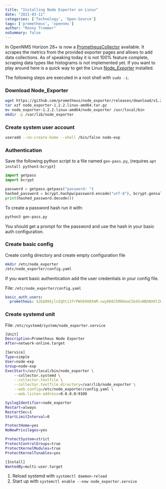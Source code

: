 ```yaml
---
title: "Installing Node Exporter on Linux"
date: "2021-03-11"
categories: ['Technology', 'Open-Source']
tags: ['prometheus', 'opennms']
author: "Ronny Trommer"
noSummary: false
---
```


In OpenNMS Horizon 28+ is now a [PrometheusCollector](https://docs.opennms.com/horizon/28.0.1/operation/performance-data-collection/collectors/prometheus.html) available.
It scrapes the metrics from the provided exporter pages and allows to add data collections.
As of speaking today it is not 100% feature complete, scraping data types like histograms is not implemented yet.
If you want to play around here is a quick way to get the Linux [Node_Exporter](https://github.com/prometheus/node_exporter) installed.

The following steps are executed in a root shell with `sudo -i`.

### Download Node_Exporter

```bash
wget https://github.com/prometheus/node_exporter/releases/download/v1.2.2/node_exporter-1.2.2.linux-amd64.tar.gz
tar xzf node_exporter-1.2.2.linux-amd64.tar.gz
mv node_exporter-1.2.2.linux-amd64/node_exporter /usr/local/bin
mkdir -p /var/lib/node_exporter
```

### Create system user account

```bash
useradd --no-create-home --shell /bin/false node-exp
```

### Authentication

Save the following python script to a file named `gen-pass.py`, (requires `apt install python3-bcrypt`)

```python
import getpass
import bcrypt

password = getpass.getpass("password: ")
hashed_password = bcrypt.hashpw(password.encode("utf-8"), bcrypt.gensalt())
print(hashed_password.decode())
```

To create a password hash run it with:

```bash
python3 gen-pass.py
```

You should get a prompt for the password and use the hash in your basic auth configuration.

### Create basic config

Create config directory and create empty configuration file

```bash
mkdir /etc/node_exporter
/etc/node_exporter/config.yaml
```

If you want basic authentication add the user credentials in your config file.

File: `/etc/node_exporter/config.yaml`

```yaml
basic_auth_users:
  prometheus: $2b$09$jlnZqhti2frPWS69U8XmM.vwy6K0J5R0kmaCSb4IvNBXNXOlIKAC.
```

### Create systemd unit

File: `/etc/systemd/system/node_exporter.service`

```bash
[Unit]
Description=Prometheus Node Exporter
After=network-online.target

[Service]
Type=simple
User=node-exp
Group=node-exp
ExecStart=/usr/local/bin/node_exporter \
    --collector.systemd \
    --collector.textfile \
    --collector.textfile.directory=/var/lib/node_exporter \
    --web.config=/etc/node_exporter/config.yaml \
    --web.listen-address=0.0.0.0:9100

SyslogIdentifier=node_exporter
Restart=always
RestartSec=1
StartLimitInterval=0

ProtectHome=yes
NoNewPrivileges=yes

ProtectSystem=strict
ProtectControlGroups=true
ProtectKernelModules=true
ProtectKernelTunables=yes

[Install]
WantedBy=multi-user.target
```

1. Reload systemd with `systemctl daemon-reload`
2. Start up with `systemctl enable --now node_exporter.service`
